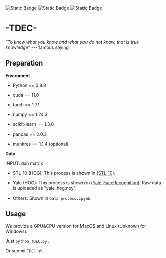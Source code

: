 ![Static Badge](https://img.shields.io/badge/Author-H1nkik-blue)
![Static Badge](https://img.shields.io/badge/Code-Python-8A2BE2)
![Static Badge](https://img.shields.io/badge/AAAI2025-brightgreen)



# -TDEC- 
_“To know what you know and what you do not know, that is true knowledge”_  --- famous saying
## Preparation
**Enviroment**

* Python == 3.8.8

* cuda == 11.0

* torch == 1.7.1

* numpy == 1.24.3

* scikit-learn == 1.3.0

* pandas == 2.0.3

* munkres == 1.1.4 (optional)

**Data**

INPUT: dxn matrix 

* STL-10 (HOG): This process is shown in [(STL-10)](https://github.com/mttk/STL10).

* Yale (HOG): This process is shown in [(Yale-FaceRecognition)](https://github.com/chenshen03/Yale-FaceRecognition). Raw data is uploaded as "yale_hog.npy".

* Others: Shown in `Data process.ipynb`.

## Usage
We provide a GPU&CPU version for MacOS and Linux (Unknown for Windows).

Just `python TDEC.py` . 

Or submit `TDEC.sh`.

